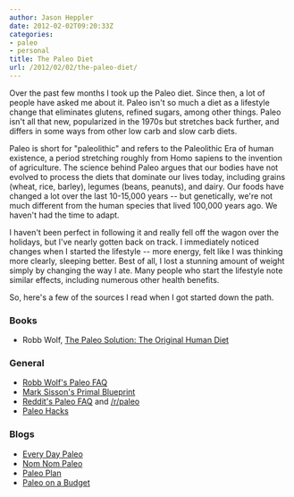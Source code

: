 ```yaml
---
author: Jason Heppler
date: 2012-02-02T09:20:33Z
categories:
- paleo
- personal
title: The Paleo Diet
url: /2012/02/02/the-paleo-diet/
---
```


Over the past few months I took up the Paleo diet. Since then, a lot of people have asked me about it. Paleo isn't so much a diet as a lifestyle change that eliminates glutens, refined sugars, among other things. Paleo isn't all that new, popularized in the 1970s but stretches back further, and differs in some ways from other low carb and slow carb diets.

Paleo is short for "paleolithic" and refers to the Paleolithic Era of human existence, a period stretching roughly from Homo sapiens to the invention of agriculture. The science behind Paleo argues that our bodies have not evolved to process the diets that dominate our lives today, including grains (wheat, rice, barley), legumes (beans, peanuts), and dairy. Our foods have changed a lot over the last 10-15,000 years -- but genetically, we're not much different from the human species that lived 100,000 years ago. We haven't had the time to adapt.

I haven't been perfect in following it and really fell off the wagon over the holidays, but I've nearly gotten back on track. I immediately noticed changes when I started the lifestyle -- more energy, felt like I was thinking more clearly, sleeping better. Best of all, I lost a stunning amount of weight simply by changing the way I ate. Many people who start the lifestyle note similar effects, including numerous other health benefits.

So, here's a few of the sources I read when I got started down the path.

### Books

* Robb Wolf, [The Paleo Solution: The Original Human Diet](http://www.amazon.com/gp/product/0982565844/ref=as_li_ss_tl?ie=UTF8&tag=jasohepp-20&linkCode=as2&camp=1789&creative=390957&creativeASIN=0982565844)

### General

* [Robb Wolf's Paleo FAQ](http://robbwolf.com/faq/)
* [Mark Sisson's Primal Blueprint](http://www.marksdailyapple.com/primal-blueprint-101/#axzz1jPNkHhK1)
* [Reddit's Paleo FAQ](http://www.reddit.com/help/faqs/paleo) and [/r/paleo](http://www.reddit.com/r/paleo)
* [Paleo Hacks](http://paleohacks.com)

### Blogs

* [Every Day Paleo](http://everydaypaleo.com/)
* [Nom Nom Paleo](http://nomnompaleo.com/)
* [Paleo Plan](http://www.paleoplan.com/recipes/)
* [Paleo on a Budget](http://paleoonabudget.com/category/recipes/)
